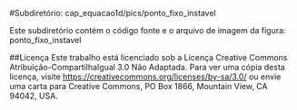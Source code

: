 #Subdiretório: cap_equacao1d/pics/ponto_fixo_instavel

Este subdiretório contém o código fonte e o arquivo de imagem da figura:
ponto_fixo_instavel

##Licença
Este trabalho está licenciado sob a Licença Creative Commons Atribuição-CompartilhaIgual 3.0 Não Adaptada. Para ver uma cópia desta licença, visite https://creativecommons.org/licenses/by-sa/3.0/ ou envie uma carta para Creative Commons, PO Box 1866, Mountain View, CA 94042, USA.
